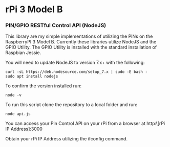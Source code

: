 # rPi 3 Model B
### PIN/GPIO RESTful Control API (NodeJS)

This library are my simple implementations of utilizing the PINs on the RaspberryPI 3 Model B. Currently these libraries utilize NodeJS and the GPIO Utility. The GPIO Utility is installed with the standard installation of Raspbian Jessie. 

You will need to update NodeJS to version 7.x+ with the following:

```
curl -sL https://deb.nodesource.com/setup_7.x | sudo -E bash -
sudo apt install nodejs
```

To confirm the version installed run:
```
node -v
```

To run this script clone the repository to a local folder and run:
```
node api.js
```

You can access your Pin Control API on your rPi from a browser at http:\\[rPi IP Address]:3000

Obtain your rPi IP Address utilizing the ifconfig command.
